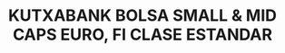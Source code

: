 ---
layout: fund
title: KUTXABANK BOLSA SMALL & MID CAPS EURO, FI CLASE ESTANDAR
isin: ES0114202031
---